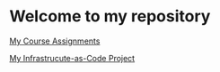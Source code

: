 
# Welcome to my repository


[My Course Assignments](Assignments)

[My Infrastrucute-as-Code Project](IaC)
